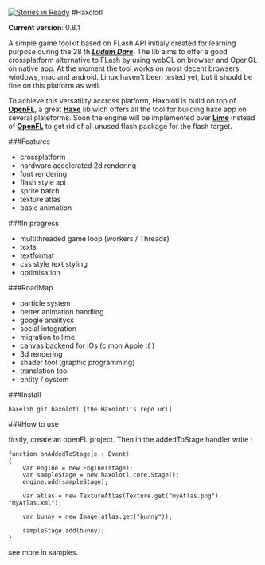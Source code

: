 [![Stories in Ready](https://badge.waffle.io/tbaudon/haxolotl.png?label=ready)](https://waffle.io/tbaudon/haxolotl)
#Haxolotl

**Current version**: 0.8.1

A simple game toolkit based on FLash API initialy created for learning purpose during the 28 th [**_Ludum Dare_**](http://www.ludumdare.com).
The lib aims to offer a good crossplatform alternative to FLash by using webGL on browser and OpenGL on native app.
At the moment the tool works on most decent browsers, windows, mac and android. Linux haven't been tested yet, but it should be fine on this platform as well.

To achieve this versatility accross platform, Haxolotl is build on top of [**OpenFL**][OpenFL], a great [**Haxe**](http://www.haxe.org) lib wich offers all the tool for building haxe app on several plateforms.
Soon the engine will be implemented over [**Lime**][Lime] instead of [**OpenFL**][OpenFL] to get rid of all unused flash package for the flash target.

[OpenFL]: https://github.com/openfl/openfl
[Lime]: https://github.com/openfl/lime

###Features

- crossplatform
- hardware accelerated 2d rendering
- font rendering
- flash style api
- sprite batch
- texture atlas
- basic animation

###In progress 

- multithreaded game loop (workers / Threads)
- texts
- textformat
- css style text styling 
- optimisation

###RoadMap

- particle system
- better animation handling
- google analitycs
- social integration
- migration to lime
- canvas backend for iOs (c'mon Apple :( )
- 3d rendering 
- shader tool (graphic programming)
- translation tool
- entity / system

###Install 

	haxelib git haxolotl [the Haxolotl's repo url]

###How to use 

firstly, create an openFL project.
Then in the addedToStage handler write :

	function onAddedToStage(e : Event)
	{
		var engine = new Engine(stage);
		var sampleStage = new haxolotl.core.Stage();
		engine.add(sampleStage);
		
		var atlas = new TextureAtlas(Texture.get("myAtlas.png"), "myAtlas.xml");
		
		var bunny = new Image(atlas.get("bunny"));
		
		sampleStage.add(bunny);
	}


see more in samples.